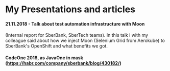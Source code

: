 # My Presentations and articles
#### 21.11.2018 - Talk about test automation infrastructure with Moon 
(Internal report for SberBank, SberTech teams). 
In this talk i with my colleague said about how we inject Moon (Selenium Grid from Aerokube) to SberBank's OpenShift and what benefits we got.

#### CodeOne 2018, as JavaOne in mask   (https://habr.com/company/sberbank/blog/430182/)
